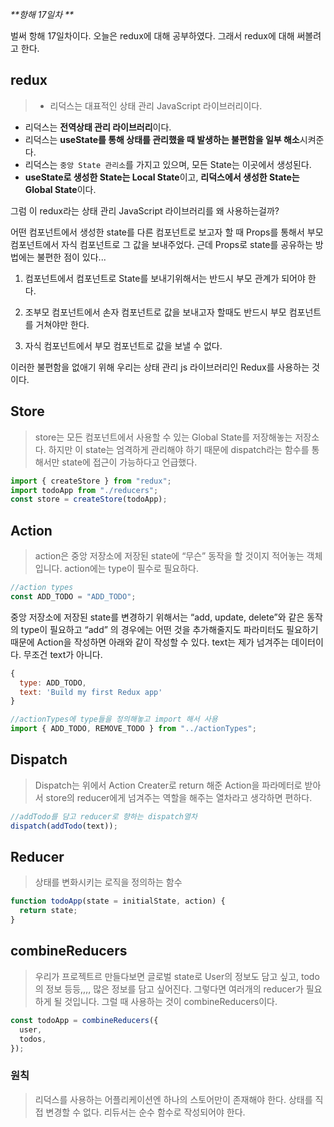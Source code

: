 _**항해 17일차 **_

벌써 항해 17일차이다. 오늘은 redux에 대해 공부하였다. 그래서 redux에 대해 써볼려고 한다.

## redux

> - 리덕스는 대표적인 상태 관리 JavaScript 라이브러리이다.

- 리덕스는 **전역상태 관리 라이브러리**이다.
- 리덕스는 **useState를 통해 상태를 관리했을 때 발생하는 불편함을 일부 해소**시켜준다.
- 리덕스는 `중앙 State 관리소`를 가지고 있으며, 모든 State는 이곳에서 생성된다.
- **useState로 생성한 State는 Local State**이고, **리덕스에서 생성한 State는 Global State**이다.

그럼 이 redux라는 상태 관리 JavaScript 라이브러리를 왜 사용하는걸까?

어떤 컴포넌트에서 생성한 state를 다른 컴포넌트로 보고자 할 때 Props를 통해서 부모 컴포넌트에서 자식 컴포넌트로 그 값을 보내주었다. 근데 Props로 state를 공유하는 방법에는 불편한 점이 있다...

1. 컴포넌트에서 컴포넌트로 State를 보내기위해서는 반드시 부모 관계가 되어야 한다.

2. 조부모 컴포넌트에서 손자 컴포넌트로 값을 보내고자 할때도 반드시 부모 컴포넌트를 거쳐야만 한다.

3. 자식 컴포넌트에서 부모 컴포넌트로 값을 보낼 수 없다.

이러한 불편함을 없애기 위해 우리는 상태 관리 js 라이브러리인 Redux를 사용하는 것이다.

## Store

> store는 모든 컴포넌트에서 사용할 수 있는 Global State를 저장해놓는 저장소다. 하지만 이 state는 엄격하게 관리해야 하기 때문에 dispatch라는 함수를 통해서만 state에 접근이 가능하다고 언급했다.

```jsx
import { createStore } from "redux";
import todoApp from "./reducers";
const store = createStore(todoApp);
```

## Action

> action은 중앙 저장소에 저장된 state에 “무슨” 동작을 할 것이지 적어놓는 객체입니다. action에는 type이 필수로 필요하다.

```jsx
//action types
const ADD_TODO = "ADD_TODO";
```

중앙 저장소에 저장된 state를 변경하기 위해서는 “add, update, delete”와 같은 동작의 type이 필요하고 “add” 의 경우에는 어떤 것을 추가해줄지도 파라미터도 필요하기 때문에 Action을 작성하면 아래와 같이 작성할 수 있다. text는 제가 넘겨주는 데이터이다. 무조건 text가 아니다.

```jsx
{
  type: ADD_TODO,
  text: 'Build my first Redux app'
}
```

```jsx
//actionTypes에 type들을 정의해놓고 import 해서 사용
import { ADD_TODO, REMOVE_TODO } from "../actionTypes";
```

## Dispatch

> Dispatch는 위에서 Action Creater로 return 해준 Action을 파라메터로 받아서 store의 reducer에게 넘겨주는 역할을 해주는 열차라고 생각하면 편하다.

```jsx
//addTodo를 담고 reducer로 향하는 dispatch열차
dispatch(addTodo(text));
```

## Reducer

> 상태를 변화시키는 로직을 정의하는 함수

```jsx
function todoApp(state = initialState, action) {
  return state;
}
```

## combineReducers

> 우리가 프로젝트르 만들다보면 글로벌 state로 User의 정보도 담고 싶고, todo의 정보 등등,,,, 많은 정보를 담고 싶어진다. 그렇다면 여러개의 reducer가 필요하게 될 것입니다. 그럴 때 사용하는 것이 combineReducers이다.

```jsx
const todoApp = combineReducers({
  user,
  todos,
});
```

### 원칙

> 리덕스를 사용하는 어플리케이션엔 하나의 스토어만이 존재해야 한다.
> 상태를 직접 변경할 수 없다.
> 리듀서는 순수 함수로 작성되어야 한다.
